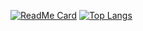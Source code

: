 [![ReadMe Card](https://github-readme-stats.vercel.app/api/pin/?username=pixelsized&repo=github-readme-stats)](https://github.com/anuraghazra/github-readme-stats)
[![Top Langs](https://github-readme-stats.vercel.app/api/top-langs/?username=pixelsized&layout=compact)](https://github.com/anuraghazra/github-readme-stats)
